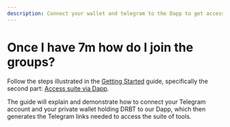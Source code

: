 ```yaml
---
description: Connect your wallet and telegram to the Dapp to get access.
---
```


# Once I have 7m how do I join the groups?

Follow the steps illustrated in the [Getting Started](../about/getting-started/) guide, specifically the second part: [Access suite via Dapp](../about/getting-started/2.-access-suite-via-dapp.md).&#x20;

The guide will explain and demonstrate how to connect your Telegram account and your private wallet holding DRBT to our Dapp, which then generates the Telegram links needed to access the suite of tools.
